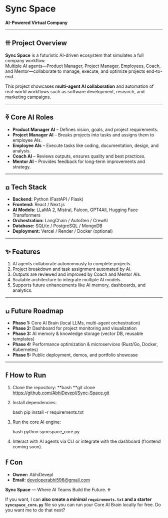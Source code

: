 # Sync Space

**AI-Powered Virtual Company**

---
## ߚ Project Overview

**Sync Space** is a futuristic AI-driven ecosystem that simulates a full company workflow.  
Multiple AI agents—Product Manager, Project Manager, Employees, Coach, and Mentor—collaborate to manage, execute, and optimize projects end-to-end.  

This project showcases **multi-agent AI collaboration** and automation of real-world workflows such as software development, research, and marketing campaigns.

---

## ߧ Core AI Roles

- **Product Manager AI** – Defines vision, goals, and project requirements.  
- **Project Manager AI** – Breaks projects into tasks and assigns them to employee AIs.  
- **Employee AIs** – Execute tasks like coding, documentation, design, and analysis.  
- **Coach AI** – Reviews outputs, ensures quality and best practices.  
- **Mentor AI** – Provides feedback for long-term improvements and strategy.

---

## ߛ️ Tech Stack

- **Backend:** Python (FastAPI / Flask)  
- **Frontend:** React / Next.js  
- **AI Models:** LLaMA 2, Mistral, Falcon, GPT4All, Hugging Face Transformers  
- **Orchestration:** LangChain / AutoGen / CrewAI  
- **Database:** SQLite / PostgreSQL / MongoDB  
- **Deployment:** Vercel / Render / Docker (optional)  

---

## ✨ Features

1. AI agents collaborate autonomously to complete projects.  
2. Project breakdown and task assignment automated by AI.  
3. Outputs are reviewed and improved by Coach and Mentor AIs.  
4. Scalable architecture to integrate multiple AI models.  
5. Supports future enhancements like AI memory, dashboards, and analytics.

---

## ߎ Future Roadmap

- **Phase 1:** Core AI Brain (local LLMs, multi-agent orchestration)  
- **Phase 2:** Dashboard for project monitoring and visualization  
- **Phase 3:** AI memory & knowledge storage (vector DB, reusable templates)  
- **Phase 4:** Performance optimization & microservices (Rust/Go, Docker, Kubernetes)  
- **Phase 5:** Public deployment, demos, and portfolio showcase  

---

## ߓ How to Run

1. Clone the repository:
   **bash
   **git clone https://github.com/AbhiDevepl/Sync-Space.git

2. Install dependencies:

   bash
   pip install -r requirements.txt
   
4. Run the core AI engine:

   bash
   python syncspace_core.py

5. Interact with AI agents via CLI or integrate with the dashboard (frontend coming soon).
## ߓ Con
* **Owner:** AbhiDevepl
* **Email:** [developerabhi596@gmail.com](mailto:developerabhi596@gmail.com)

**Sync Space** — Where AI Teams Build the Future. ߚ


If you want, I can **also create a minimal `requirements.txt` and a starter `syncspace_core.py`** file so you can run your Core AI Brain locally for free. Do you want me to do that next?
